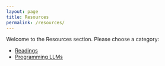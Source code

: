 ```yaml
---
layout: page
title: Resources
permalink: /resources/
---
```


Welcome to the Resources section. Please choose a category:

- [Readings](readings)
- [Programming LLMs](programming-llms)
